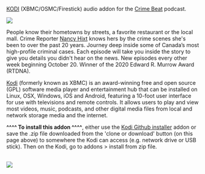 <a href="kodi.tv">KODI<a> (XBMC/OSMC/Firestick) audio addon for the <a href="https://curiouscast.ca/podcast/crime-beat/">Crime Beat</a> podcast.<br>

<img src="https://www.omnycontent.com/d/programs/fdc2ad13-d199-4e97-b2db-a59300cb6cc2/45a0e162-b88a-43bc-8c19-a9eb0140c1d3/image.jpg?t=1601912880&size=Large"><br>

People know their hometowns by streets, a favorite restaurant or the local mall. Crime Reporter <a href="https://twitter.com/NancyHixt">Nancy Hixt</a> knows hers by the crime scenes she's been to over the past 20 years. Journey deep inside some of Canada’s most high-profile criminal cases. Each episode will take you inside the story to give you details you didn't hear on the news. New episodes every other week beginning October 20. Winner of the 2020 Edward R. Murrow Award (RTDNA).<br>

<a href="www.kodi.tv">Kodi</a> (formerly known as XBMC) is an award-winning free and open source (GPL) software media player and entertainment hub that can be installed on Linux, OSX, Windows, iOS and Android, featuring a 10-foot user interface for use with televisions and remote controls. It allows users to play and view most videos, music, podcasts, and other digital media files from local and network storage media and the internet.<br>

<b>^^^^ To install this addon ^^^^</b>, either use the <a href="https://www.tvaddons.co/github-browser-kodi/">Kodi Github installer</a> addon or save the .zip file downloaded from the 'clone or download' button (on this page above) to somewhere the Kodi can access (e.g. network drive or USB stick). Then on the Kodi, go to addons > install from zip file.<br>

<br><a href="http://www.kodi.tv"><img src="https://kodi.tv/sites/default/files/page/field_image/about--devices.jpg">
